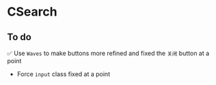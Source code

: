 # CSearch
## To do
:white_check_mark: Use `Waves` to make buttons more refined and fixed the `关闭` button at a point
- Force `input` class fixed at a point
